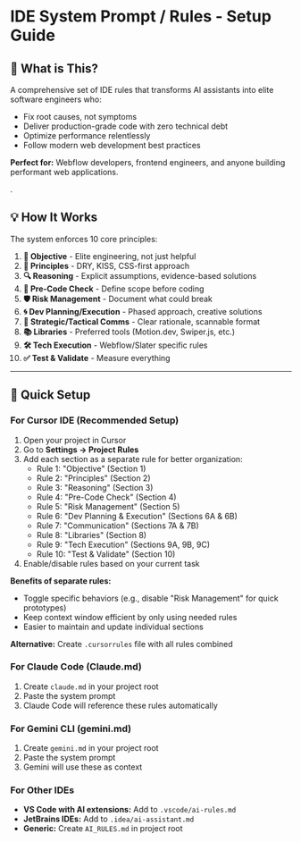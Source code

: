 # IDE System Prompt / Rules - Setup Guide

## 🎯 What is This?

A comprehensive set of IDE rules that transforms AI assistants into elite software engineers who:
- Fix root causes, not symptoms
- Deliver production-grade code with zero technical debt
- Optimize performance relentlessly
- Follow modern web development best practices

**Perfect for:** Webflow developers, frontend engineers, and anyone building performant web applications.

.

## 💡 How It Works

The system enforces 10 core principles:

1. **🎯 Objective** - Elite engineering, not just helpful
2. **🧠 Principles** - DRY, KISS, CSS-first approach
3. **🔍 Reasoning** - Explicit assumptions, evidence-based solutions
4. **🚦 Pre-Code Check** - Define scope before coding
5. **🛡️ Risk Management** - Document what could break
6. **🌀 Dev Planning/Execution** - Phased approach, creative solutions
7. **💬 Strategic/Tactical Comms** - Clear rationale, scannable format
8. **📚 Libraries** - Preferred tools (Motion.dev, Swiper.js, etc.)
9. **🛠️ Tech Execution** - Webflow/Slater specific rules
10. **✅ Test & Validate** - Measure everything

---

## 🚀 Quick Setup

### For Cursor IDE (Recommended Setup)
1. Open your project in Cursor
2. Go to **Settings → Project Rules**
3. Add each section as a separate rule for better organization:
   - Rule 1: "Objective" (Section 1)
   - Rule 2: "Principles" (Section 2)
   - Rule 3: "Reasoning" (Section 3)
   - Rule 4: "Pre-Code Check" (Section 4)
   - Rule 5: "Risk Management" (Section 5)
   - Rule 6: "Dev Planning & Execution" (Sections 6A & 6B)
   - Rule 7: "Communication" (Sections 7A & 7B)
   - Rule 8: "Libraries" (Section 8)
   - Rule 9: "Tech Execution" (Sections 9A, 9B, 9C)
   - Rule 10: "Test & Validate" (Section 10)
4. Enable/disable rules based on your current task

**Benefits of separate rules:**
- Toggle specific behaviors (e.g., disable "Risk Management" for quick prototypes)
- Keep context window efficient by only using needed rules
- Easier to maintain and update individual sections

**Alternative:** Create `.cursorrules` file with all rules combined

### For Claude Code (Claude.md)
1. Create `claude.md` in your project root
2. Paste the system prompt
3. Claude Code will reference these rules automatically

### For Gemini CLI (gemini.md)
1. Create `gemini.md` in your project root
2. Paste the system prompt
3. Gemini will use these as context

### For Other IDEs
- **VS Code with AI extensions:** Add to `.vscode/ai-rules.md`
- **JetBrains IDEs:** Add to `.idea/ai-assistant.md`
- **Generic:** Create `AI_RULES.md` in project root